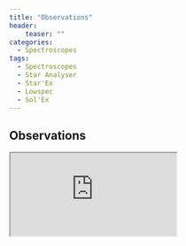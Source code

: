 ```yaml
---
title: "Observations"
header:
    teaser: ""
categories:
  - Spectroscopes
tags:
  - Spectroscopes
  - Star Analyser
  - Star'Ex
  - Lowspec
  - Sol'Ex
---
```

## Observations

<iframe src="https://docs.google.com/spreadsheets/d/e/2PACX-1vRQbzh__texhaaFZdsQDwnxQXeDdty8SQXcYF6bmiuKOmKtnM9pxVRgVIkUYU4wqXYOpKoppUDLYgg1/pubhtml?gid=492038337&amp;single=true&amp;widget=true&amp;headers=false"></iframe>
